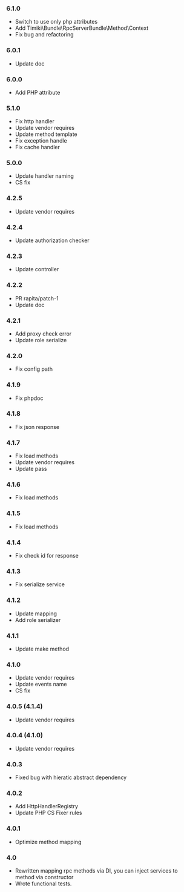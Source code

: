 ### 6.1.0

* Switch to use only php attributes
* Add Timiki\Bundle\RpcServerBundle\Method\Context
* Fix bug and refactoring

### 6.0.1

* Update doc

### 6.0.0

* Add PHP attribute

### 5.1.0

* Fix http handler
* Update vendor requires
* Update method template
* Fix exception handle
* Fix cache handler

### 5.0.0

* Update handler naming
* CS fix

### 4.2.5

* Update vendor requires

### 4.2.4

* Update authorization checker

### 4.2.3

* Update controller

### 4.2.2

* PR rapita/patch-1
* Update doc

### 4.2.1

* Add proxy check error
* Update role serialize

### 4.2.0

* Fix config path

### 4.1.9

* Fix phpdoc

### 4.1.8

* Fix json response

### 4.1.7

* Fix load methods
* Update vendor requires
* Update pass

### 4.1.6

* Fix load methods

### 4.1.5

* Fix load methods

### 4.1.4

* Fix check id for response

### 4.1.3

* Fix serialize service

### 4.1.2

* Update mapping
* Add role serializer

### 4.1.1

* Update make method

### 4.1.0

* Update vendor requires
* Update events name
* CS fix

### 4.0.5 (4.1.4)

* Update vendor requires

### 4.0.4 (4.1.0)

* Update vendor requires

### 4.0.3

* Fixed bug with hieratic abstract dependency

### 4.0.2

* Add HttpHandlerRegistry
* Update PHP CS Fixer rules

### 4.0.1

* Optimize method mapping

### 4.0

* Rewritten mapping rpc methods via DI, you can inject services to method via constructor
* Wrote functional tests.
 
